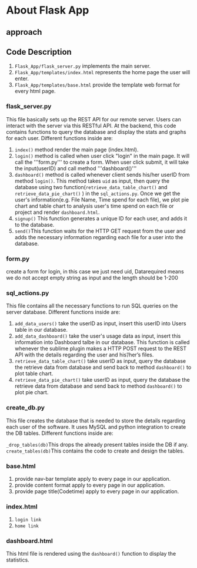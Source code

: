 # About Flask App




## approach



## Code Description

1. ```Flask_App/flask_server.py``` implements the main server. 
2. ```Flask_App/templates/index.html``` represents the home page the user will enter.
3. ```Flask_App/templates/base.html``` provide the template web format for every html page.

### flask_server.py  

This file basically sets up the REST API for our remote server. Users can interact with the server via this RESTful API. At the backend, this code contains functions to query the database and display the stats and graphs for each user. Different functions inside are:  

1. ```index()``` method render the main page (index.html).
2. ```login()``` method is called when user click "login" in the main page. It will call the '''form.py''' to create a form. When user click submit, it will take the input(userID)
and call method '''dashboard()''' 
3. ```dashboard()``` method is called whenever client sends his/her userID from method ```login()```. This method takes ```uid``` as input, then 
query the database using two function(```retrieve_data_table_chart()``` and ```retrieve_data_pie_chart()``` ) in the ```sql_actions.py```. Once we get the user's information(e.g. File Name, Time spend for each file), we plot pie chart and table chart to analysis user's time spend on each file or project and render ```dashboard.html```.
4. ```signup()``` This function generates a unique ID for each user, and adds it to the database.
5. ```send()```This function waits for the HTTP GET request from the user and adds the necessary information regarding each file for a user into the database.

### form.py
create a form for login, in this case we just need uid, Datarequired means we do not accept empty string as input and the length should be 1-200  
 
### sql_actions.py  
This file contains all the necessary functions to run SQL queries on the server database. Different functions inside are:  
1. ```add_data_users()``` take the userID as input, insert this userID into Users table in our database.
2. ```add_data_dashboard()``` take the user's usage data as input, insert this information into Dashboard talbe in our database. This function is called whenever the sublime plugin makes a HTTP POST request to the REST API with the details regarding the user and his’/her’s files.  
3. ```retrieve_data_table_chart()``` take userID as input, query the database the retrieve data from database and send back to method ```dashboard()``` to plot table chart.
4. ```retrieve_data_pie_chart()``` take userID as input, query the database the retrieve data from database and send back to method ```dashboard()``` to plot pie chart.

### create_db.py  
This file creates the database that is needed to store the details regarding each user of the software. It uses MySQL and python integration to create the DB tables. Different functions inside are:  

```_drop_tables(db)```This drops the already present tables inside the DB if any.  
```create_tables(db)```This contains the code to create and design the tables.  

### base.html

1. provide nav-bar template apply to every page in our application.
2. provide content format apply to every page in our application.
3. provide page title(Codetime) apply to every page in our application.

### index.html

1. ```login link```
2. ```home link```


### dashboard.html
This html file is rendered using the ```dashboard()``` function to display the statistics.


